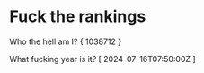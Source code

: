 # Fuck the rankings

Who the hell am I?
{ 1038712 }

What fucking year is it?
[ 2024-07-16T07:50:00Z ]
